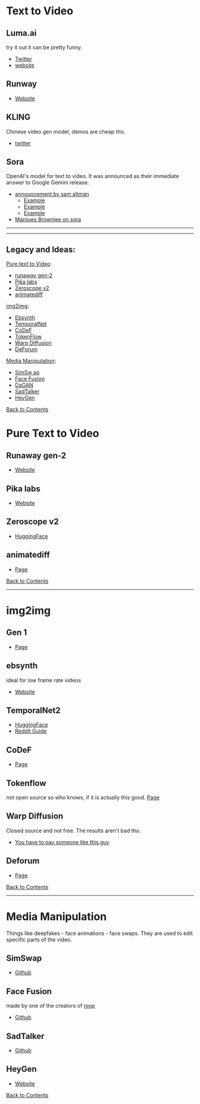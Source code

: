 # Text to Video


## Luma.ai
try it out it can be pretty funny.

- [Twitter](https://x.com/LumaLabsAI)
- [website](https://lumalabs.ai/dream-machine)

## Runway

- [Website](https://x.com/runwayml)

## KLING 

Chinese video gen model, demos are cheap tho.
- [twitter](https://x.com/Kling_ai)

## Sora

OpenAI's model for text to video. It was announced as their immediate answer to Google Gemini release.

- [announcement by sam altman](https://x.com/sama/status/1758193609927721350?s=20)
  - [Example](https://x.com/sama/status/1758200420344955288?s=20)
  - [Example](https://x.com/sama/status/1758204717791166848?s=20)
  - [Example](https://x.com/sama/status/1758206825756000613?s=20)
- [Marques Brownlee on sora](https://x.com/MKBHD/status/1763332752836047234?s=20)








---
---

## Legacy and Ideas:

[Pure text to Video](#pure-text-to-video):

- [runaway gen-2](#runaway-gen-2)
- [Pika labs](#pika-labs)
- [Zeroscope v2](#zeroscope-v2)
- [animatediff](#animatediff)

[img2img](#img2img):

- [Ebsynth](#ebsynth)
- [TemporalNet](#temporalnet2)
- [CoDeF](#codef)
- [TokenFlow](#tokenflow)
- [Warp Diffusion](#warp-diffusion)
- [DeForum](#deforum)

[Media Manipulation](#media-manipulation):

- [SimSw ap](#simswap)
- [Face Fusion](#face-fusion)
- [DaGAN](#depth-aware-generative-adversarial-network)
- [SadTalker](#sadtalker)
- [HeyGen](#heygen)

[Back to Contents](#contents)

# Pure Text to Video

## Runaway gen-2

- [Website](https://app.runwayml.com/login)

## Pika labs

- [Website](https://www.pika.art)

## Zeroscope v2

- [HuggingFace](https://huggingface.co/spaces/hysts/zeroscope-v2)

## animatediff

- [Page](https://animatediff.github.io)

[Back to Contents](#contents)

---

# img2img

## Gen 1

- [Page](https://research.runwayml.com/gen1)

## ebsynth

ideal for low frame rate videos

- [Website](https://ebsynth.com)

## TemporalNet2

- [HuggingFace](https://huggingface.co/CiaraRowles/TemporalNet2)
- [Reddit Guide](https://www.reddit.com/r/StableDiffusion/comments/11zeb17/tips_for_temporal_stability_while_changing_the/)

## CoDeF

- [Page](https://qiuyu96.github.io/CoDeF/)

## Tokenflow

not open source so who knows, if it is actually this good.
[Page](https://diffusion-tokenflow.github.io)

## Warp Diffusion

Closed source and not free. The results aren't bad tho.

- [You have to pay someone like this guy](https://www.patreon.com/sxela)

## Deforum

- [Page](https://deforum.github.io/)

[Back to Contents](#contents)

---

# Media Manipulation

Things like deepfakes - face animations - face swaps. They are used to edit specific parts of the video.

## SimSwap

- [Github](https://github.com/neuralchen/SimSwap)

## Face Fusion

made by one of the creators of [roop](https://github.com/s0md3v/roop)

- [Github](https://github.com/facefusion/facefusion)

## SadTalker

- [Github](https://github.com/OpenTalker/SadTalker#generating-3d-face-from-audio)

## HeyGen

- [Website](https://www.heygen.com)

[Back to Contents](#contents)

